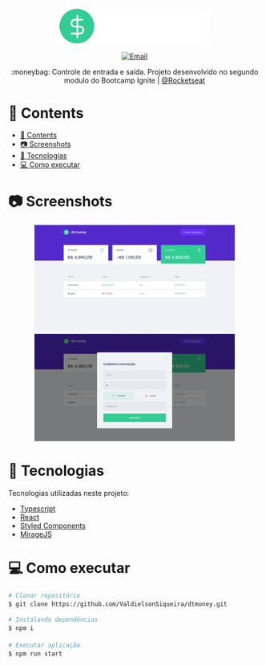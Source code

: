 <p align="center">
   <img src="./src/assets/logo.svg" alt="Dt Money" width="300"/>
</p>

<p align="center">
 <a href="mailto:valdielson.silva@gmail.com">
   <img alt="Email" src="https://img.shields.io/badge/Email-valsielson.silva%40gmail.com-blue" />
  </a>
</p>
<p align="center">
  :moneybag: Controle de entrada e saída. Projeto desenvolvido no segundo modulo do Bootcamp Ignite | <a href="https://github.com/Rocketseat">@Rocketseat</a>
</p>

# 📌 Contents

- [📌 Contents](#-contents)
- [:camera: Screenshots](#camera-screenshots)
- [:rocket: Tecnologias](#rocket-tecnologias)
- [:computer: Como executar](#computer-como-executar)

# :camera: Screenshots
<div align="center">
   <img src="./.github/print%201.png" width="400px">
   <img src="./.github/print%202.png" width="400px">
</div>

# :rocket: Tecnologias
Tecnologias utilizadas neste projeto:

* [Typescript](https://www.typescriptlang.org/)
* [React](https://reactjs.org/)
* [Styled Components](https://styled-components.com/)
* [MirageJS](https://miragejs.com/)

# :computer: Como executar

```bash
# Clonar repositório
$ git clone https://github.com/ValdielsonSiqueira/dtmoney.git
```

```bash
# Instalando dependências
$ npm i

# Executar aplicação
$ npm run start
```

